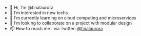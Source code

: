 - 👋 Hi, I’m @finalaurora
- 👀 I’m interested in new techs
- 🌱 I’m currently learning on cloud computing and microservices
- 💞️ I’m looking to collaborate on a project with modular design
- 📫 How to reach me : via Twitter: [@finalaurora](https://twitter.com/finalaurora)

<!---
finalaurora/finalaurora is a ✨ special ✨ repository because its `README.md` (this file) appears on your GitHub profile.
You can click the Preview link to take a look at your changes.
--->
